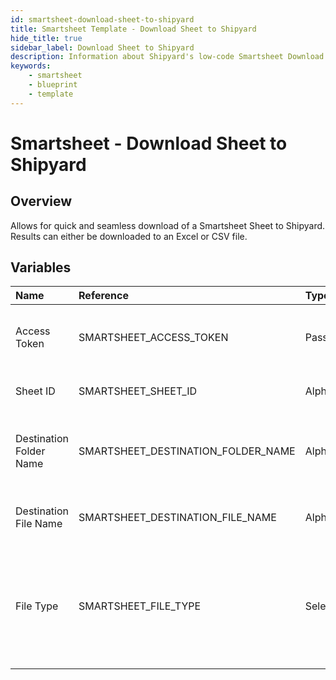 ```yaml
---
id: smartsheet-download-sheet-to-shipyard
title: Smartsheet Template - Download Sheet to Shipyard
hide_title: true
sidebar_label: Download Sheet to Shipyard
description: Information about Shipyard's low-code Smartsheet Download Sheet to Shipyard blueprint. Quickly download a Sheet from Smartsheet to an Excel or CSV file 
keywords:
    - smartsheet
    - blueprint
    - template
---
```


# Smartsheet - Download Sheet to Shipyard

## Overview
Allows for quick and seamless download of a Smartsheet Sheet to Shipyard. Results can either be downloaded to an Excel or CSV file. 

## Variables

| Name | Reference | Type | Required | Default | Options | Description |
|:-----|:----------|:-----|:---------|:--------|:--------|:------------|
| Access Token | SMARTSHEET_ACCESS_TOKEN  | Password |:white_check_mark: | - | - | The access token for the Smartsheet API |
| Sheet ID | SMARTSHEET_SHEET_ID  | Alphanumeric |:heavy_minus_sign: | - | - | The ID of the sheet to download |
| Destination Folder Name | SMARTSHEET_DESTINATION_FOLDER_NAME  | Alphanumeric |:heavy_minus_sign: | - | - | The optional folder to store the downloaded file in |
| Destination File Name | SMARTSHEET_DESTINATION_FILE_NAME  | Alphanumeric |:white_check_mark: | - | - | The name of the downloaded file |
| File Type | SMARTSHEET_FILE_TYPE  | Select |:heavy_minus_sign: | - | CSV: `csv`<br></br><br></br>XLSX: `xlsx`<br></br><br></br> | The file type to download. This can be either a CSV or an Excel file |


